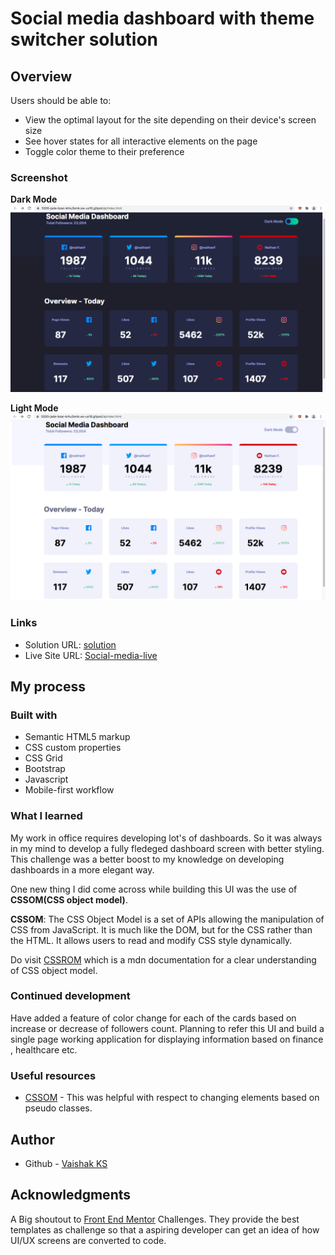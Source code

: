# Social media dashboard with theme switcher solution

## Overview

Users should be able to:

- View the optimal layout for the site depending on their device's screen size
- See hover states for all interactive elements on the page
- Toggle color theme to their preference

### Screenshot

**Dark Mode**<br>
![dark](New-Designs/desktop-dark.png)

**Light Mode**<br>
![dark](New-Designs/desktop-light.png)

### Links

- Solution URL: [solution](#https://your-solution-url.com)
- Live Site URL: [Social-media-live](#https://your-live-site-url.com)

## My process

### Built with

- Semantic HTML5 markup
- CSS custom properties
- CSS Grid
- Bootstrap
- Javascript
- Mobile-first workflow

### What I learned

My work in office requires developing lot's of dashboards. So it was always in my mind to develop a fully fledeged dashboard screen with better styling. This challenge was a better boost to my knowledge on developing dashboards in a more elegant way.

One new thing I did come across while building this UI was the use of **CSSOM(CSS object model)**.

**CSSOM**: The CSS Object Model is a set of APIs allowing the manipulation of CSS from JavaScript. It is much like the DOM, but for the CSS rather than the HTML. It allows users to read and modify CSS style dynamically.

Do visit [CSSROM](https://developer.mozilla.org/en-US/docs/Web/API/CSS_Object_Model) which is a mdn documentation for a clear understanding of CSS object model.

### Continued development

Have added a feature of color change for each of the cards based on increase or decrease of followers count. Planning to refer this UI and build a single page working application for displaying information based on finance , healthcare etc.

### Useful resources

- [CSSOM](https://developer.mozilla.org/en-US/docs/Web/API/CSS_Object_Model) - This was helpful with respect to changing elements based on pseudo classes. 

## Author

- Github - [Vaishak KS](https://github.com/VaishakKS)

## Acknowledgments

A Big shoutout to [Front End Mentor](https://www.frontendmentor.io?ref=challenge) Challenges. They provide the best templates as challenge so that a aspiring developer can get an idea of how UI/UX screens are converted to code. 

